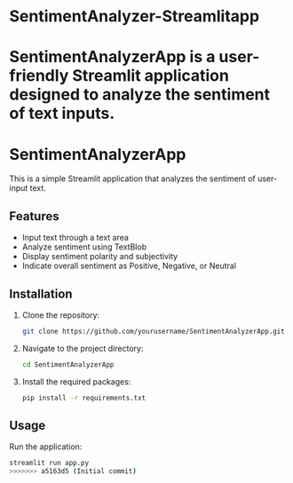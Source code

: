 # SentimentAnalyzer-Streamlitapp
SentimentAnalyzerApp is a user-friendly Streamlit application designed to analyze the sentiment of text inputs.
=======
# SentimentAnalyzerApp

This is a simple Streamlit application that analyzes the sentiment of user-input text.

## Features

- Input text through a text area
- Analyze sentiment using TextBlob
- Display sentiment polarity and subjectivity
- Indicate overall sentiment as Positive, Negative, or Neutral

## Installation

1. Clone the repository:
    ```bash
    git clone https://github.com/yourusername/SentimentAnalyzerApp.git
    ```
2. Navigate to the project directory:
    ```bash
    cd SentimentAnalyzerApp
    ```
3. Install the required packages:
    ```bash
    pip install -r requirements.txt
    ```

## Usage

Run the application:
```bash
streamlit run app.py
>>>>>>> a5163d5 (Initial commit)

